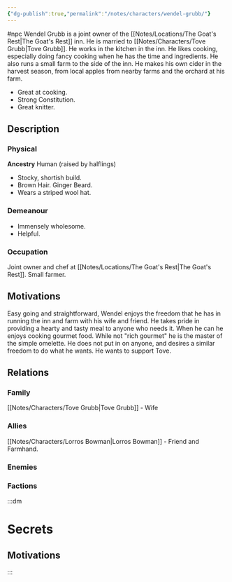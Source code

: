 ```yaml
---
{"dg-publish":true,"permalink":"/notes/characters/wendel-grubb/"}
---
```


#npc 
Wendel Grubb is a joint owner of the [[Notes/Locations/The Goat's Rest\|The Goat's Rest]] inn. He is married to [[Notes/Characters/Tove Grubb\|Tove Grubb]]. He works in the kitchen in the inn. He likes cooking, especially doing fancy cooking when he has the time and ingredients.
He also runs a small farm to the side of the inn.
He makes his own cider in the harvest season, from local apples from nearby farms and the orchard at his farm.

* Great at cooking. 
* Strong Constitution.
* Great knitter.

## Description
### Physical
**Ancestry** Human (raised by halflings)
* Stocky, shortish build.
* Brown Hair. Ginger Beard. 
* Wears a striped wool hat. 
### Demeanour
* Immensely wholesome. 
* Helpful.

### Occupation
Joint owner and chef at [[Notes/Locations/The Goat's Rest\|The Goat's Rest]]. 
Small farmer.
## Motivations
Easy going and straightforward, Wendel enjoys the freedom that he has in running the inn and farm with his wife and friend. 
He takes pride in providing a hearty and tasty meal to anyone who needs it.
When he can he enjoys cooking gourmet food. While not "rich gourmet" he is the master of the simple omelette.
He does not put in on anyone, and desires a similar freedom to do what he wants.
He wants to support Tove.

## Relations
### Family
[[Notes/Characters/Tove Grubb\|Tove Grubb]] - Wife
### Allies
[[Notes/Characters/Lorros Bowman\|Lorros Bowman]] - Friend and Farmhand.
### Enemies
### Factions

:::dm
# Secrets
## Motivations

:::

